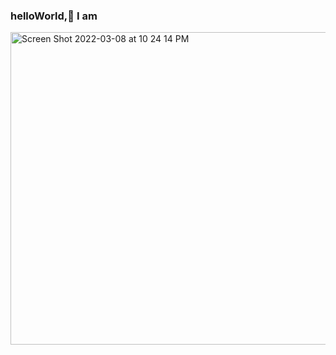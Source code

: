 ### helloWorld,👋 I am

<img width="760" height="500" alt="Screen Shot 2022-03-08 at 10 24 14 PM" src="https://user-images.githubusercontent.com/64165035/157319020-2e3d8e30-ba7b-41c9-b986-4578baa0d16f.png">
